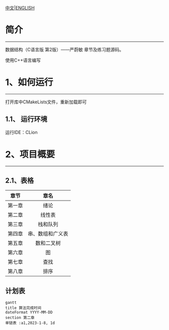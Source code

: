 [中文](README.md)|[ENGLISH](README_EN.md) 
# 简介
***
数据结构（C语言版 第2版）——严蔚敏 章节及练习题源码。 

使用C++语言编写

# 1、如何运行
***
打开库中CMakeLists文件，重新加载即可

## 1.1、 运行环境
运行IDE：CLion

# 2、项目概要
***
## 2.1、表格
| 章节  | 章名  |
|:---:|:---:|
| 第一章 | 绪论  |
| 第二章 |线性表|
| 第三章 |栈和队列|
| 第四章 |串、数组和广义表|
| 第五章 |数和二叉树|
|第六章|图|
|第七章|查找|
|第八章|排序|

## 计划表
```mermaid
gantt
title 算法完成时间
dateFormat YYYY-MM-DD
section 第二章 
单链表 :a1,2023-1-8, 1d
```
